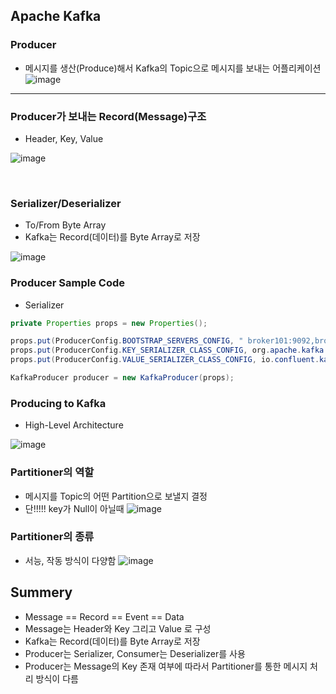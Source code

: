 
## Apache Kafka
### Producer
* 메시지를 생산(Produce)해서 Kafka의 Topic으로 메시지를 보내는 어플리케이션
![image](https://user-images.githubusercontent.com/60100532/198251019-89791104-ecb4-4afd-8bf2-2d45f86ac865.png)
___

 
### Producer가 보내는 Record(Message)구조
* Header, Key, Value
  
![image](https://user-images.githubusercontent.com/60100532/198259304-80cd46b7-5433-461a-bc5a-f699f7689a86.png)

  
<br />    

### Serializer/Deserializer
* To/From Byte Array
* Kafka는 Record(데이터)를 Byte Array로 저장

![image](https://user-images.githubusercontent.com/60100532/198259635-cad681b2-728b-4395-8906-c95f24f97f28.png)


### Producer Sample Code
* Serializer
```java
private Properties props = new Properties();

props.put(ProducerConfig.BOOTSTRAP_SERVERS_CONFIG, " broker101:9092,broker102:9092 "); 
props.put(ProducerConfig.KEY_SERIALIZER_CLASS_CONFIG, org.apache.kafka.common.serialization.StringSerializer.class); 
props.put(ProducerConfig.VALUE_SERIALIZER_CLASS_CONFIG, io.confluent.kafka.serializers.KafkaAvroSerializer.class);

KafkaProducer producer = new KafkaProducer(props);

```

### Producing to Kafka
* High-Level Architecture

![image](https://user-images.githubusercontent.com/60100532/198260352-d91b2793-57ed-41dc-8fd3-3e4104479490.png)


### Partitioner의 역할
* 메시지를 Topic의 어떤 Partition으로 보낼지 결정
* 단!!!!! key가 Null이 아닐때
![image](https://user-images.githubusercontent.com/60100532/198260846-ab24a320-0c75-4072-8111-b946cb7f13c1.png)

### Partitioner의 종류
* 서능, 작동 방식이 다양함 
![image](https://user-images.githubusercontent.com/60100532/198261320-04c7804b-fd71-4f7b-8485-9a4136264bc0.png)

## Summery
* Message == Record == Event == Data
* Message는 Header와 Key 그리고 Value 로 구성
* Kafka는 Record(데이터)를 Byte Array로 저장
* Producer는 Serializer, Consumer는 Deserializer를 사용
* Producer는 Message의 Key 존재 여부에 따라서 Partitioner를 통한 메시지 처리 방식이 다름